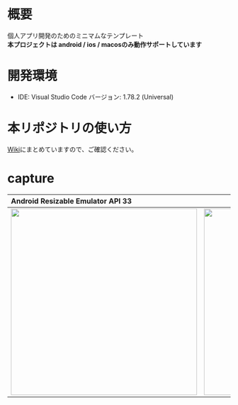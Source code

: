 # 概要
個人アプリ開発のためのミニマムなテンプレート<br>
<strong>本プロジェクトは android / ios / macosのみ動作サポートしています</strong><br>

# 開発環境
- IDE: Visual Studio Code バージョン: 1.78.2 (Universal)

# 本リポジトリの使い方
[Wiki](https://github.com/LeoAndo/flutter_app_template/wiki)にまとめていますので、ご確認ください。<br>

# capture
| Android Resizable Emulator API 33 | i phone 14 Pro ios 16.2  | macos |
|:---|:---:|:---:|
|<img src="https://user-images.githubusercontent.com/16476224/219443696-34929147-9a10-46c0-9d65-1335951cd798.png" width=420 /> |<img src="https://user-images.githubusercontent.com/16476224/219457559-79940fed-0386-4687-bc71-cb4b8045fac7.png" width=420 /> | <img src="https://user-images.githubusercontent.com/16476224/219459135-7326db00-fbdd-4d92-bee8-378c8968550d.png" width=420 /> |
